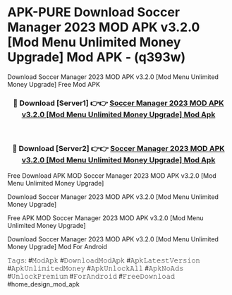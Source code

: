 # APK-PURE Download Soccer Manager 2023 MOD APK v3.2.0 [Mod Menu Unlimited Money Upgrade] Mod APK - (q393w)
Download Soccer Manager 2023 MOD APK v3.2.0 [Mod Menu Unlimited Money Upgrade] Free Mod APK

<div align="center">
<h3>🔴 Download [Server1] 👉👉 <a href="https://apk-comot.site?title=Soccer_Manager_2023_MOD_APK_v3.2.0_[Mod_Menu_Unlimited_Money_Upgrade]">Soccer Manager 2023 MOD APK v3.2.0 [Mod Menu Unlimited Money Upgrade] Mod Apk</a></h3><br>

<h3>🔴 Download [Server2] 👉👉 <a href="https://apk-comot.site?title=Soccer_Manager_2023_MOD_APK_v3.2.0_[Mod_Menu_Unlimited_Money_Upgrade]">Soccer Manager 2023 MOD APK v3.2.0 [Mod Menu Unlimited Money Upgrade] Mod Apk</a></h3>
</div>


Free Download APK MOD Soccer Manager 2023 MOD APK v3.2.0 [Mod Menu Unlimited Money Upgrade]

Download Soccer Manager 2023 MOD APK v3.2.0 [Mod Menu Unlimited Money Upgrade] 

Free APK MOD Soccer Manager 2023 MOD APK v3.2.0 [Mod Menu Unlimited Money Upgrade] 

Download Soccer Manager 2023 MOD APK v3.2.0 [Mod Menu Unlimited Money Upgrade] Mod For Android

𝚃𝚊𝚐𝚜: #𝙼𝚘𝚍𝙰𝚙𝚔 #𝙳𝚘𝚠𝚗𝚕𝚘𝚊𝚍𝙼𝚘𝚍𝙰𝚙𝚔 #𝙰𝚙𝚔𝙻𝚊𝚝𝚎𝚜𝚝𝚅𝚎𝚛𝚜𝚒𝚘𝚗 #𝙰𝚙𝚔𝚄𝚗𝚕𝚒𝚖𝚒𝚝𝚎𝚍𝙼𝚘𝚗𝚎𝚢 #𝙰𝚙𝚔𝚄𝚗𝚕𝚘𝚌𝚔𝙰𝚕𝚕 #𝙰𝚙𝚔𝙽𝚘𝙰𝚍𝚜 #𝚄𝚗𝚕𝚘𝚌𝚔𝙿𝚛𝚎𝚖𝚒𝚞𝚖 #𝙵𝚘𝚛𝙰𝚗𝚍𝚛𝚘𝚒𝚍 #𝙵𝚛𝚎𝚎𝙳𝚘𝚠𝚗𝚕𝚘𝚊𝚍 #home_design_mod_apk